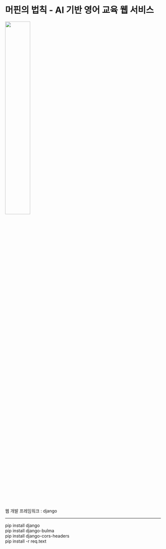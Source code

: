 # 머핀의 법칙 - AI 기반 영어 교육 웹 서비스


<img src="https://user-images.githubusercontent.com/48826021/100090298-51f64c00-2e96-11eb-870e-825a2357e336.png" width="40%">


웹 개발 프레임워크 : django



-----------------------------------


 pip install django <br/> 
 pip install django-bulma <br/> 
 pip install django-cors-headers <br/> 
 pip install -r req.text 
